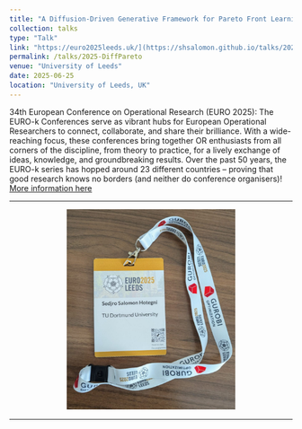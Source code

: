 ```yaml
---
title: "A Diffusion-Driven Generative Framework for Pareto Front Learning"
collection: talks
type: "Talk"
link: "https://euro2025leeds.uk/](https://shsalomon.github.io/talks/2025-DiffPareto"
permalink: /talks/2025-DiffPareto
venue: "University of Leeds"
date: 2025-06-25
location: "University of Leeds, UK"
---
```


34th European Conference on Operational Research (EURO 2025): 
The EURO-k Conferences serve as vibrant hubs for European Operational Researchers to connect, collaborate, and share their brilliance. With a wide-reaching focus, these conferences bring together OR enthusiasts from all corners of the discipline, from theory to practice, for a lively exchange of ideas, knowledge, and groundbreaking results. Over the past 50 years, the EURO-k series has hopped around 23 different countries – proving that good research knows no borders (and neither do conference organisers)!
[More information here](https://euro2025leeds.uk/)

___

<p align="center">
  <img src="/images/badge_euro.jpeg" alt="QR code" width="300">
</p>

___

